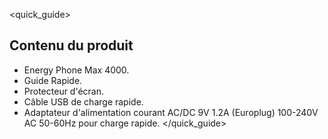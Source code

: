 <quick_guide>
## Contenu du produit

* Energy Phone Max 4000.
* Guide Rapide.
* Protecteur d'écran.
* Câble USB de charge rapide.
* Adaptateur d'alimentation courant AC/DC 9V 1.2A (Europlug) 100-240V AC 50-60Hz pour charge rapide.
</quick_guide>

